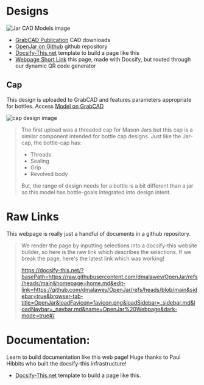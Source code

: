 # Designs


![Jar CAD Models image](https://d2t1xqejof9utc.cloudfront.net/screenshots/pics/f4bd3216fb07e0610818bb71d688dfc8/large.png "cad models image")

* [GrabCAD Publication](https://grabcad.com/library/openjar-1) CAD downloads
* [OpenJar on Github](https://github.com/dmalawey/OpenJar) github repository
* [Docsify-This.net](https://docsify-this.net/#/) template to build a page like this
* [Webpage Short Link](https://qr.page/g/2VtU8nxHXhN) this page, made with Docsify, but routed through our dynamic QR code generator

## Cap
This design is uploaded to GrabCAD and features parameters appropriate for bottles.
Access [Model on GrabCAD](https://grabcad.com/library/cap-43)

![cap design image](https://d2t1xqejof9utc.cloudfront.net/screenshots/pics/1148c8c902ae0bd4ff8536bd32c8df54/original.jpg)

> The first upload was a threaded cap for Mason Jars but this cap is a similar component intended for bottle cap designs.
> Just like the Jar-cap, the bottle-cap has:
> * Threads
> * Sealing
> * Grip
> * Revolved body
>
> But, the range of design needs for a bottle is a bit different than a jar so this model has bottle-goals integrated into design intent.
>  


# Raw Links

This webpage is really just a handful of documents in a github repository.

>We render the page by inputting selections into a docsify-this website builder, so here is the raw link which describes the selections.  If we break the page, here's the latest link which was working!
>
> https://docsify-this.net/?basePath=https://raw.githubusercontent.com/dmalawey/OpenJar/refs/heads/main&homepage=home.md&edit-link=https://github.com/dmalawey/OpenJar/refs/heads/blob/main&sidebar=true&browser-tab-title=OpenJar&loadFavicon=favicon.png&loadSidebar=_sidebar.md&loadNavbar=_navbar.md&name=OpenJar%20Webpage&dark-mode=true#/
>

# Documentation:

Learn to build documentation like this web page!  Huge thanks to Paul Hibbits who built the docsify-this infrastructure!

* [Docsify-This.net](https://docsify-this.net/#/) template to build a page like this.

